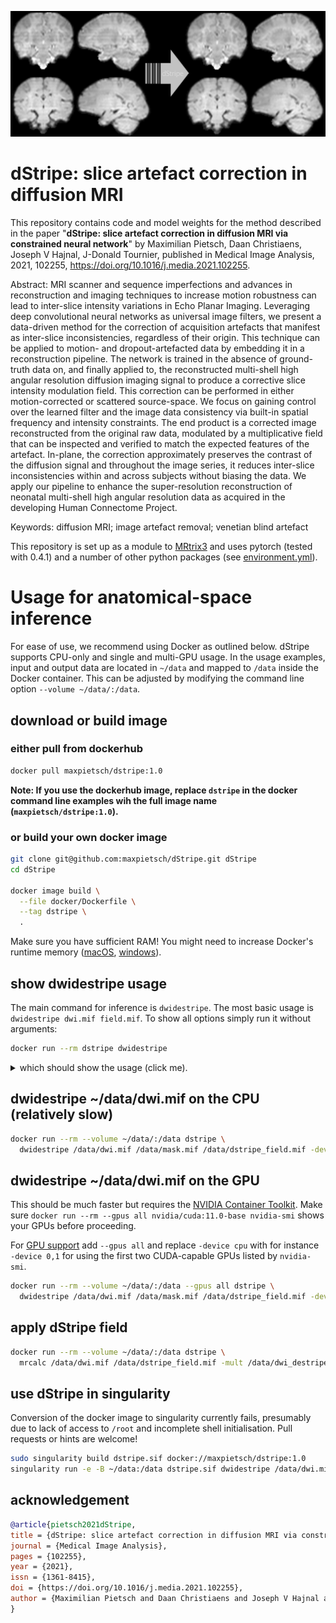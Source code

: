 ![](graphical_abstract.png)

# dStripe: slice artefact correction in diffusion MRI

This repository contains code and model weights for the method described in the paper
"**dStripe: slice artefact correction in diffusion MRI via constrained neural network**" by
Maximilian Pietsch, Daan Christiaens, Joseph V Hajnal, J-Donald Tournier, published in 
Medical Image Analysis, 2021, 102255, https://doi.org/10.1016/j.media.2021.102255.

Abstract: MRI scanner and sequence imperfections and advances in reconstruction and imaging techniques to increase motion robustness can lead to inter-slice intensity variations in Echo Planar Imaging. Leveraging deep convolutional neural networks as universal image filters, we present a data-driven method for the correction of acquisition artefacts that manifest as inter-slice inconsistencies, regardless of their origin. This technique can be applied to motion- and dropout-artefacted data by embedding it in a reconstruction pipeline. The network is trained in the absence of ground-truth data on, and finally applied to, the reconstructed multi-shell high angular resolution diffusion imaging signal to produce a corrective slice intensity modulation field. This correction can be performed in either motion-corrected or scattered source-space. We focus on gaining control over the learned filter and the image data consistency via built-in spatial frequency and intensity constraints. The end product is a corrected image reconstructed from the original raw data, modulated by a multiplicative field that can be inspected and verified to match the expected features of the artefact. In-plane, the correction approximately preserves the contrast of the diffusion signal and throughout the image series, it reduces inter-slice inconsistencies within and across subjects without biasing the data. We apply our pipeline to enhance the super-resolution reconstruction of neonatal multi-shell high angular resolution data as acquired in the developing Human Connectome Project.

Keywords: diffusion MRI; image artefact removal; venetian blind artefact

This repository is set up as a module to [MRtrix3](https://www.mrtrix.org/) and uses pytorch (tested with 0.4.1) and a number of other python packages (see [environment.yml](environment.yml)).

# Usage for anatomical-space inference

For ease of use, we recommend using Docker as outlined below. dStripe supports CPU-only and single and multi-GPU usage. In the usage examples, input and output data are located in `~/data` and mapped to `/data` inside the Docker container. This can be adjusted by modifying the command line option `--volume ~/data/:/data`.

## download or build image

### either pull from dockerhub 


```bash
docker pull maxpietsch/dstripe:1.0
```

**Note: If you use the dockerhub image, replace `dstripe` in the docker command line examples wih the full image name (`maxpietsch/dstripe:1.0`).**


### or build your own docker image 

```bash
git clone git@github.com:maxpietsch/dStripe.git dStripe
cd dStripe

docker image build \
  --file docker/Dockerfile \
  --tag dstripe \
  .
```

Make sure you have sufficient RAM! You might need to increase Docker's runtime memory ([macOS](https://docs.docker.com/docker-for-mac/#memory), [windows](https://docs.docker.com/docker-for-windows/#advanced)).

## show dwidestripe usage

The main command for inference is `dwidestripe`. The most basic usage is `dwidestripe dwi.mif field.mif`. To show all options simply run it without arguments:

```bash
docker run --rm dstripe dwidestripe
```

<details><summary>which should show the usage (click me).</summary>
<p>
  
```
Version fa78d464                   dwidestripe
using MRtrix3 3.0.1

     dwidestripe: external MRtrix3 project

SYNOPSIS

     Correct slice modulation artefacts in a DWI series image

USAGE

     dwidestripe [ options ] input mask output

        input        The input diffusion MRI series

        mask         mask

        output       The output intensity modulation field

DESCRIPTION

     part of dStripe. output: multiplicative modulation field

EXAMPLE USAGES

     Compute the modulation field:
       $ dwidestripe dwi.mif field.mif

OPTIONS

  -corrected CORRECTED
     The corrected DWI image series

Options for importing the diffusion gradient table

  -grad GRAD
     Provide the diffusion gradient table in MRtrix format

  -fslgrad bvecs bvals
     Provide the diffusion gradient table in FSL bvecs/bvals format
  
Model options

  -model
     json defining model parameters, default:
     /home/mp/dStripe/models/dstripe_2019_07_03-31_v2.pth.tar.json

  -checkpoint CHECKPOINT
     load specific model checkpoint

  -device
     device: "cpu" or comma separated GPU number, default: 0

  -batch_size INT
     batch_size, default: 1

  -butterworth_samples_cutoff FLOAT
     BW filter cutoff frequency, default: 0.65625

Additional standard options for Python scripts

  -nocleanup
     do not delete intermediate files during script execution, and do not delete
     scratch directory at script completion.

  -scratch /path/to/scratch/
     manually specify the path in which to generate the scratch directory.

  -continue <ScratchDir> <LastFile>
     continue the script from a previous execution; must provide the scratch
     directory path, and the name of the last successfully-generated file.

Standard options

  -info
     display information messages.

  -quiet
     do not display information messages or progress status. Alternatively, this
     can be achieved by setting the MRTRIX_QUIET environment variable to a non-
     empty string.

  -debug
     display debugging messages.

  -force
     force overwrite of output files.

  -nthreads number
     use this number of threads in multi-threaded applications (set to 0 to
     disable multi-threading).

  -config key value  (multiple uses permitted)
     temporarily set the value of an MRtrix config file entry.

  -help
     display this information page and exit.

  -version
     display version information and exit.

AUTHOR
     Max Pietsch (maximilian.pietsch@kcl.ac.uk)

COPYRIGHT
     Copyright (c) 2008-2020 the MRtrix3 contributors.  This Source Code Form is
     subject to the terms of the Mozilla Public License, v. 2.0. If a copy of
     the MPL was not distributed with this file, You can obtain one at
     http://mozilla.org/MPL/2.0/.  Covered Software is provided under this
     License on an "as is" basis, without warranty of any kind, either
     expressed, implied, or statutory, including, without limitation, warranties
     that the Covered Software is free of defects, merchantable, fit for a
     particular purpose or non-infringing. See the Mozilla Public License v. 2.0
     for more details.  For more details, see http://www.mrtrix.org/.

REFERENCES

     Maximilian Pietsch, Daan Christiaens, Joseph V Hajnal, J-Donald Tournier,
     dStripe: slice artefact correction in diffusion MRI via constrained neural
     network Medical Image Analysis, 2021, 102255
  
     Tournier, J.-D.; Smith, R. E.; Raffelt, D.; Tabbara, R.; Dhollander, T.;
     Pietsch, M.; Christiaens, D.; Jeurissen, B.; Yeh, C.-H. & Connelly, A.
     MRtrix3: A fast, flexible and open software framework for medical image
     processing and visualisation. NeuroImage, 2019, 202, 116137

```
  
</p>
</details>



## dwidestripe ~/data/dwi.mif on the CPU (relatively slow)

```bash
docker run --rm --volume ~/data/:/data dstripe \
  dwidestripe /data/dwi.mif /data/mask.mif /data/dstripe_field.mif -device cpu
```

## dwidestripe ~/data/dwi.mif on the GPU

This should be much faster but requires the [NVIDIA Container Toolkit](https://docs.nvidia.com/datacenter/cloud-native/container-toolkit/install-guide.html). Make sure `docker run --rm --gpus all nvidia/cuda:11.0-base nvidia-smi` shows your GPUs before proceeding.
  
For [GPU support](https://docs.docker.com/config/containers/resource_constraints/) add `--gpus all` and replace `-device cpu` with for instance `-device 0,1` for using the first two CUDA-capable GPUs listed by `nvidia-smi`.

```bash
docker run --rm --volume ~/data/:/data --gpus all dstripe \
  dwidestripe /data/dwi.mif /data/mask.mif /data/dstripe_field.mif -device 0,1
```

## apply dStripe field

```bash
docker run --rm --volume ~/data/:/data dstripe \
  mrcalc /data/dwi.mif /data/dstripe_field.mif -mult /data/dwi_destriped.mif
```
  
## use dStripe in singularity

Conversion of the docker image to singularity currently fails, presumably due to lack of access to `/root` and incomplete shell initialisation. Pull requests or hints are welcome!
  
```bash
sudo singularity build dstripe.sif docker://maxpietsch/dstripe:1.0
singularity run -e -B ~/data:/data dstripe.sif dwidestripe /data/dwi.mif /data/mask.mif /data/dstripe_field.mif -device cpu
```

## acknowledgement

```bibtex
@article{pietsch2021dStripe,
title = {dStripe: slice artefact correction in diffusion MRI via constrained neural network},
journal = {Medical Image Analysis},
pages = {102255},
year = {2021},
issn = {1361-8415},
doi = {https://doi.org/10.1016/j.media.2021.102255},
author = {Maximilian Pietsch and Daan Christiaens and Joseph V Hajnal and J-Donald Tournier}
}
```
